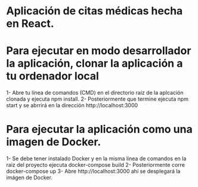 # Aplicación de citas médicas hecha en React.

# Para ejecutar en modo desarrollador la aplicación, clonar la aplicación a tu ordenador local

1- Abre tu línea de comandos (CMD) en el directorio raíz de la aplcación clonada y ejecuta npm install.
2- Posteriormente que termine ejecuta npm start y se abrrirá en la dirección http://localhost:3000

# Para ejecutar la aplicación como una imagen de Docker.

1- Se debe tener instalado Docker y en la misma línea de comandos en la raiz del proyecto ejecuta docker-compose build
2- Posteriormente corre docker-compose up
3- Abre http://localhost:3000 ahí se desplegará la imágen de Docker.
